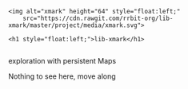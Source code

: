 
<div style="display:block;position:relative;">
    
    <img alt="xmark" height="64" style="float:left;" 
        src="https://cdn.rawgit.com/rrbit-org/lib-xmark/master/project/media/xmark.svg">
        
    <h1 style="float:left;">lib-xmark</h1>
</div>

<div style="clear:both; display:table;"></div>


exploration with persistent Maps

Nothing to see here, move along

